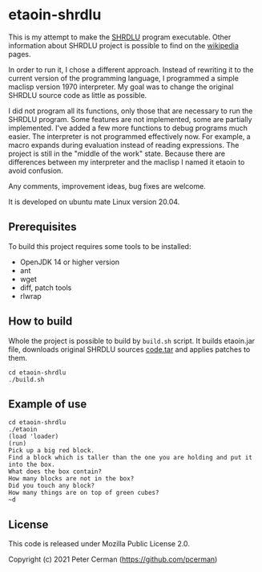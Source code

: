 # etaoin-shrdlu

This is my attempt to make the
[SHRDLU](https://hci.stanford.edu/winograd/shrdlu/) program
executable.  Other information about SHRDLU project is possible to
find on the [wikipedia](https://en.wikipedia.org/wiki/SHRDLU) pages.

In order to run it, I chose a different approach. Instead of rewriting
it to the current version of the programming language, I programmed a
simple maclisp version 1970 interpreter. My goal was to change the
original SHRDLU source code as little as possible.

I did not program all its functions, only those that are necessary to
run the SHRDLU program. Some features are not implemented, some are
partially implemented. I've added a few more functions to debug
programs much easier. The interpreter is not programmed effectively
now. For example, a macro expands during evaluation instead of reading
expressions. The project is still in the "middle of the work"
state. Because there are differences between my interpreter and the
maclisp I named it etaoin to avoid confusion.

Any comments, improvement ideas, bug fixes are welcome.

It is developed on ubuntu mate Linux version 20.04.

## Prerequisites

To build this project requires some tools to be installed:

- OpenJDK 14 or higher version
- ant
- wget
- diff, patch tools
- rlwrap

## How to build

Whole the project is possible to build by `build.sh` script. It builds
etaoin.jar file, downloads original SHRDLU sources
[code.tar](http://hci.stanford.edu/winograd/shrdlu/code.tar) and
applies patches to them.

```
cd etaoin-shrdlu
./build.sh
```

## Example of use

```
cd etaoin-shrdlu
./etaoin
(load 'loader)
(run)
Pick up a big red block.
Find a block which is taller than the one you are holding and put it into the box.
What does the box contain?
How many blocks are not in the box?
Did you touch any block?
How many things are on top of green cubes?
~d
```

## License

This code is released under Mozilla Public License 2.0.

Copyright (c) 2021 Peter Cerman (https://github.com/pcerman)
